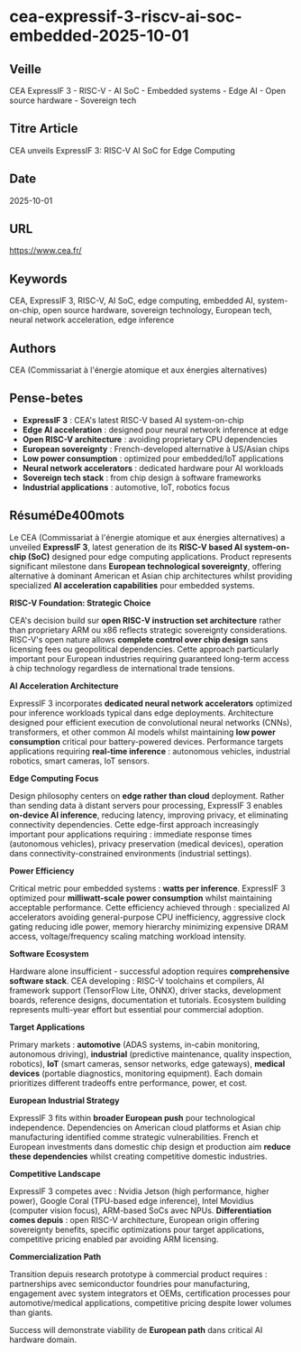 # cea-expressif-3-riscv-ai-soc-embedded-2025-10-01

## Veille
CEA ExpressIF 3 - RISC-V - AI SoC - Embedded systems - Edge AI - Open source hardware - Sovereign tech

## Titre Article
CEA unveils ExpressIF 3: RISC-V AI SoC for Edge Computing

## Date
2025-10-01

## URL
https://www.cea.fr/

## Keywords
CEA, ExpressIF 3, RISC-V, AI SoC, edge computing, embedded AI, system-on-chip, open source hardware, sovereign technology, European tech, neural network acceleration, edge inference

## Authors
CEA (Commissariat à l'énergie atomique et aux énergies alternatives)

## Pense-betes
- **ExpressIF 3** : CEA's latest RISC-V based AI system-on-chip
- **Edge AI acceleration** : designed pour neural network inference at edge
- **Open RISC-V architecture** : avoiding proprietary CPU dependencies
- **European sovereignty** : French-developed alternative à US/Asian chips
- **Low power consumption** : optimized pour embedded/IoT applications
- **Neural network accelerators** : dedicated hardware pour AI workloads
- **Sovereign tech stack** : from chip design à software frameworks
- **Industrial applications** : automotive, IoT, robotics focus

## RésuméDe400mots

Le CEA (Commissariat à l'énergie atomique et aux énergies alternatives) a unveiled **ExpressIF 3**, latest generation de its **RISC-V based AI system-on-chip (SoC)** designed pour edge computing applications. Product represents significant milestone dans **European technological sovereignty**, offering alternative à dominant American et Asian chip architectures whilst providing specialized **AI acceleration capabilities** pour embedded systems.

**RISC-V Foundation: Strategic Choice**

CEA's decision build sur **open RISC-V instruction set architecture** rather than proprietary ARM ou x86 reflects strategic sovereignty considerations. RISC-V's open nature allows **complete control over chip design** sans licensing fees ou geopolitical dependencies. Cette approach particularly important pour European industries requiring guaranteed long-term access à chip technology regardless de international trade tensions.

**AI Acceleration Architecture**

ExpressIF 3 incorporates **dedicated neural network accelerators** optimized pour inference workloads typical dans edge deployments. Architecture designed pour efficient execution de convolutional neural networks (CNNs), transformers, et other common AI models whilst maintaining **low power consumption** critical pour battery-powered devices. Performance targets applications requiring **real-time inference** : autonomous vehicles, industrial robotics, smart cameras, IoT sensors.

**Edge Computing Focus**

Design philosophy centers on **edge rather than cloud** deployment. Rather than sending data à distant servers pour processing, ExpressIF 3 enables **on-device AI inference**, reducing latency, improving privacy, et eliminating connectivity dependencies. Cette edge-first approach increasingly important pour applications requiring : immediate response times (autonomous vehicles), privacy preservation (medical devices), operation dans connectivity-constrained environments (industrial settings).

**Power Efficiency**

Critical metric pour embedded systems : **watts per inference**. ExpressIF 3 optimized pour **milliwatt-scale power consumption** whilst maintaining acceptable performance. Cette efficiency achieved through : specialized AI accelerators avoiding general-purpose CPU inefficiency, aggressive clock gating reducing idle power, memory hierarchy minimizing expensive DRAM access, voltage/frequency scaling matching workload intensity.

**Software Ecosystem**

Hardware alone insufficient - successful adoption requires **comprehensive software stack**. CEA developing : RISC-V toolchains et compilers, AI framework support (TensorFlow Lite, ONNX), driver stacks, development boards, reference designs, documentation et tutorials. Ecosystem building represents multi-year effort but essential pour commercial adoption.

**Target Applications**

Primary markets : **automotive** (ADAS systems, in-cabin monitoring, autonomous driving), **industrial** (predictive maintenance, quality inspection, robotics), **IoT** (smart cameras, sensor networks, edge gateways), **medical devices** (portable diagnostics, monitoring equipment). Each domain prioritizes different tradeoffs entre performance, power, et cost.

**European Industrial Strategy**

ExpressIF 3 fits within **broader European push** pour technological independence. Dependencies on American cloud platforms et Asian chip manufacturing identified comme strategic vulnerabilities. French et European investments dans domestic chip design et production aim **reduce these dependencies** whilst creating competitive domestic industries.

**Competitive Landscape**

ExpressIF 3 competes avec : Nvidia Jetson (high performance, higher power), Google Coral (TPU-based edge inference), Intel Movidius (computer vision focus), ARM-based SoCs avec NPUs. **Differentiation comes depuis** : open RISC-V architecture, European origin offering sovereignty benefits, specific optimizations pour target applications, competitive pricing enabled par avoiding ARM licensing.

**Commercialization Path**

Transition depuis research prototype à commercial product requires : partnerships avec semiconductor foundries pour manufacturing, engagement avec system integrators et OEMs, certification processes pour automotive/medical applications, competitive pricing despite lower volumes than giants.

Success will demonstrate viability de **European path** dans critical AI hardware domain.
